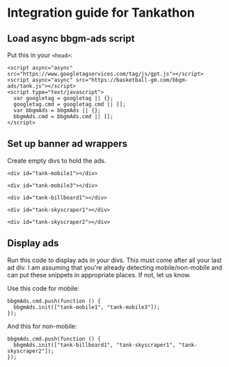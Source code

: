 # Integration guide for Tankathon

## Load async bbgm-ads script

Put this in your `<head>`:

    <script async="async" src="https://www.googletagservices.com/tag/js/gpt.js"></script>
    <script async="async" src="https://basketball-gm.com/bbgm-ads/tank.js"></script>
    <script type="text/javascript">
      var googletag = googletag || {};
      googletag.cmd = googletag.cmd || [];
      var bbgmAds = bbgmAds || {};
      bbgmAds.cmd = bbgmAds.cmd || [];
    </script>

## Set up banner ad wrappers

Create empty divs to hold the ads.

    <div id="tank-mobile1"></div>

    <div id="tank-mobile3"></div>

    <div id="tank-billboard1"></div>

    <div id="tank-skyscraper1"></div>

    <div id="tank-skyscraper2"></div>

## Display ads

Run this code to display ads in your divs. This must come after all your last ad div. I am assuming that you're already detecting mobile/non-mobile and can put these snippets in appropriate places. If not, let us know.

Use this code for mobile:

    bbgmAds.cmd.push(function () {
      bbgmAds.init(["tank-mobile1", "tank-mobile3"]);
    });

And this for non-mobile:

    bbgmAds.cmd.push(function () {
      bbgmAds.init(["tank-billboard1", "tank-skyscraper1", "tank-skyscraper2"]);
    });
